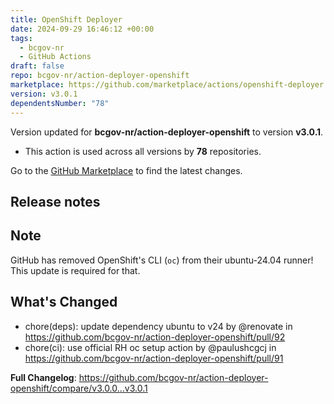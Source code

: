 ```yaml
---
title: OpenShift Deployer
date: 2024-09-29 16:46:12 +00:00
tags:
  - bcgov-nr
  - GitHub Actions
draft: false
repo: bcgov-nr/action-deployer-openshift
marketplace: https://github.com/marketplace/actions/openshift-deployer
version: v3.0.1
dependentsNumber: "78"
---
```



Version updated for **bcgov-nr/action-deployer-openshift** to version **v3.0.1**.
- This action is used across all versions by **78** repositories.

Go to the [GitHub Marketplace](https://github.com/marketplace/actions/openshift-deployer) to find the latest changes.

## Release notes

## Note

GitHub has removed OpenShift's CLI (`oc`) from their ubuntu-24.04 runner!  This update is required for that.

## What's Changed
* chore(deps): update dependency ubuntu to v24 by @renovate in https://github.com/bcgov-nr/action-deployer-openshift/pull/92
* chore(ci): use official RH oc setup action by @paulushcgcj in https://github.com/bcgov-nr/action-deployer-openshift/pull/91


**Full Changelog**: https://github.com/bcgov-nr/action-deployer-openshift/compare/v3.0.0...v3.0.1
